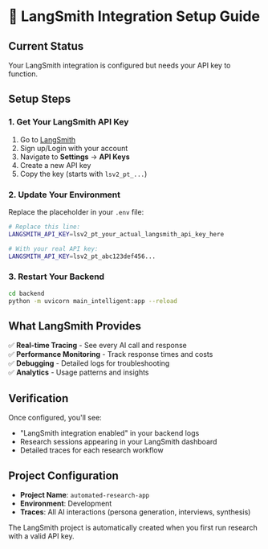 # 🔧 LangSmith Integration Setup Guide

## Current Status

Your LangSmith integration is configured but needs your API key to function.

## Setup Steps

### 1. Get Your LangSmith API Key

1. Go to [LangSmith](https://smith.langchain.com)
2. Sign up/Login with your account
3. Navigate to **Settings** → **API Keys**
4. Create a new API key
5. Copy the key (starts with `lsv2_pt_...`)

### 2. Update Your Environment

Replace the placeholder in your `.env` file:

```bash
# Replace this line:
LANGSMITH_API_KEY=lsv2_pt_your_actual_langsmith_api_key_here

# With your real API key:
LANGSMITH_API_KEY=lsv2_pt_abc123def456...
```

### 3. Restart Your Backend

```bash
cd backend
python -m uvicorn main_intelligent:app --reload
```

## What LangSmith Provides

✅ **Real-time Tracing** - See every AI call and response  
✅ **Performance Monitoring** - Track response times and costs  
✅ **Debugging** - Detailed logs for troubleshooting  
✅ **Analytics** - Usage patterns and insights

## Verification

Once configured, you'll see:

- "LangSmith integration enabled" in your backend logs
- Research sessions appearing in your LangSmith dashboard
- Detailed traces for each research workflow

## Project Configuration

- **Project Name**: `automated-research-app`
- **Environment**: Development
- **Traces**: All AI interactions (persona generation, interviews, synthesis)

The LangSmith project is automatically created when you first run research with a valid API key.
